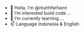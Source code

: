 - 👋 Holla, I’m @muhhfarhann
- 👀 I’m interested build code ...
- 🌱 I’m currently learning ...
- 📫 Language Indonesia & English 

<!---
muhhfarhann/muhhfarhann is a ✨ special ✨ repository because its `README.md` (this file) appears on your GitHub profile.
You can click the Preview link to take a look at your changes.
--->
